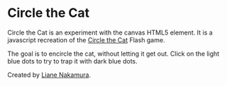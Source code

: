 Circle the Cat
========

Circle the Cat is an experiment with the canvas HTML5 element.  It is a javascript recreation of the [Circle the Cat](http://members.shaw.ca/gf3/circle-the-cat.html) Flash game.

The goal is to encircle the cat, without letting it get out.  Click on the light blue dots to try to trap it with dark blue dots.

Created by [Liane Nakamura](http://lianenakamura.com).
